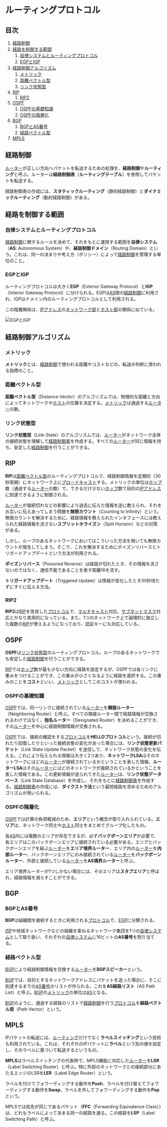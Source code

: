 # ルーティングプロトコル


## 目次

1. [経路制御](#経路制御)
1. [経路を制御する範囲](#経路を制御する範囲)
	1. [自律システムとルーティングプロトコル](#自律システムとルーティングプロトコル)
	1. [EGPとIGP](#egpとigp)
1. [経路制御アルゴリズム](#経路制御アルゴリズム)
	1. [メトリック](#メトリック)
	1. [距離ベクトル型](#距離ベクトル型)
	1. [リンク状態型](#リンク状態型)
1. [RIP](#rip)
	1. [RIP2](#rip2)
1. [OSPF](#ospf)
	1. [OSPFの基礎知識](#ospfの基礎知識)
	1. [OSPFの階層化](#ospfの階層化)
1. [BGP](#bgp)
	1. [BGPとAS番号](#bgpとas番号)
	1. [経路ベクトル型](#経路ベクトル型)
1. [MPLS](#mpls)


## 経路制御

[ルーター](/note/internet/chapters/01_basic_knowledge_of_network.ja.md#ルーター)が正しい方向へパケットを転送するための処理を、**経路制御**や**ルーティング**と呼ぶ。ルーターは**経路制御表**（**ルーティングテーブル**）を参照してパケットを転送する。

経路制御表の作成には、**スタティックルーティング**（静的経路制御）と**ダイナミックルーティング**（動的経路制御）がある。


## 経路を制御する範囲

### 自律システムとルーティングプロトコル

[経路制御](#経路制御)に関するルールを決めて、それをもとに運用する範囲を**自律システム**（**AS**: Autonomous System）や、**経路制御ドメイン**（Routing Domain）という。これは、同一の決まりや考え方（ポリシー）によって[経路制御](#経路制御)を管理する単位のこと。

### EGPとIGP

ルーティングプロトコルは大きく**EGP**（Exterior Gateway Protocol）と**IGP**（Interior Gateway Protocol）に分けられる。EGPは[AS](#自律システムとルーティングプロトコル)間の[経路制御](#経路制御)に利用され、IGPはドメイン内のルーティングプロトコルとして利用される。

この階層関係は、[IPアドレス](/note/internet/chapters/07_internet_layer.ja.md#ipアドレス)の[ネットワーク部](/note/internet/chapters/07_internet_layer.ja.md#ipアドレス)と[ホスト部](/note/internet/chapters/07_internet_layer.ja.md#ipアドレス)の関係に似ている。

![EGPとIGP](/note/internet/images/egp_igp.ja.jpg)


## 経路制御アルゴリズム

### メトリック

**メトリック**とは、[経路制御](#経路制御)で使われる距離やコストなどの、転送の判断に使われる指標のこと。

### 距離ベクトル型

**距離ベクトル型**（Distance-Vector）のアルゴリズムでは、物理的な距離と方向によってネットワークや[ホスト](/note/internet/chapters/07_internet_layer.ja.md#ホストとルーターとノード)の位置を決定する。[メトリック](#メトリック)は通過する[ルーター](/note/internet/chapters/01_basic_knowledge_of_network.ja.md#ルーター)の数。

### リンク状態型

**リンク状態型**（Link-State）のアルゴリズムでは、[ルーター](/note/internet/chapters/01_basic_knowledge_of_network.ja.md#ルーター)がネットワーク全体の接続状態を理解して[経路制御表](/note/internet/chapters/07_internet_layer.ja.md#ipアドレスと経路制御)を作成する。すべての[ルーター](/note/internet/chapters/01_basic_knowledge_of_network.ja.md#ルーター)が同じ情報を持ち、安定した[経路制御](#経路制御)を行うことができる。


## RIP

**RIP**は[距離ベクトル型](#距離ベクトル型)のルーティングプロトコルで、経路制御情報を定期的（30秒周期）にネットワーク上に[ブロードキャスト](/note/internet/chapters/01_basic_knowledge_of_network.ja.md#通信相手の数による通信方式の分類)する。メトリックの単位は[ホップ](/note/internet/chapters/07_internet_layer.ja.md#経路制御)数（通過する[ルーター](/note/internet/chapters/01_basic_knowledge_of_network.ja.md#ルーター)の数）で、できるだけ少ない[ホップ](/note/internet/chapters/07_internet_layer.ja.md#経路制御)数で目的の[IPアドレス](/note/internet/chapters/07_internet_layer.ja.md#ipアドレス)に到達できるように制御される。

[ルーター](/note/internet/chapters/01_basic_knowledge_of_network.ja.md#ルーター)が接続切れなどの影響により過去に伝えた情報を逆に教えられ、それをお互いに伝えあってしまう問題を**無限カウント**（Counting to Infinity）という。無限カウントを解決するために、経路情報を教えられたインタフェースには教えられた経路情報を流さない**スプリットホライズン**（Split Horizon）などの対策がある。

しかし、ループのあるネットワークにおいてはこういった方法を用いても無限カウントが発生してしまう。そこで、これを解決するためにポイズンリバースとトリガードアップデートという方法が利用される。

**ポイズンリバース**（Poisoned Reverse）は経路が切れたとき、その情報を流さないのではなく、通信不能であることを表す距離16を流す。

**トリガードアップデート**（Triggered Update）は情報が変化したとき30秒待たずにすぐに伝える方法。

### RIP2

**RIP2**は[RIP](#rip)を改良した[プロトコル](/note/internet/chapters/01_basic_knowledge_of_network.ja.md#プロトコル)で、[マルチキャスト](/note/internet/chapters/07_internet_layer.ja.md#ipマルチキャスト)対応、[サブネットマスク](/note/internet/chapters/07_internet_layer.ja.md#サブネットマスク)対応とかなり実用的になっている。また、1つのネットワーク上で論理的に独立した複数の[RIP](#rip)が使えるようになっており、認証キーにも対応している。


## OSPF

**OSPF**は[リンク状態型](#リンク状態型)のルーティングプロトコル。ループのあるネットワークでも安定した[経路制御](#経路制御)を行うことができる。

[RIP](#rip)では[ホップ](/note/internet/chapters/07_internet_layer.ja.md#経路制御)数が最も少ない方向に経路を設定するが、OSPFでは各リンクに重みをつけることができ、この重みが小さくなるように経路を選択する。この重みのことを**コスト**といい、[メトリック](#メトリクス)としてこのコストが使われる。

### OSPFの基礎知識

[OSPF](#ospf)では、同一リンクに接続されている[ルーター](/note/internet/chapters/01_basic_knowledge_of_network.ja.md#ルーター)を**隣接ルーター**（Neighboring Router）と呼ぶ。すべての隣接ルーター間で経路情報が交換されるわけではなく、**指名ルーター**（Designated Router）を決めることができ、その[ルーター](/note/internet/chapters/01_basic_knowledge_of_network.ja.md#ルーター)を中心に経路制御情報が交換される。

[OSPF](#ospf)では、接続の確認をする[プロトコル](/note/internet/chapters/01_basic_knowledge_of_network.ja.md#プロトコル)を**HELLOプロトコル**という。接続が切れたり回復したりといった接続状態の変化があった場合には、**リンク状態更新パケット**（Link State Update Packet）を送信して、ネットワーク状態の変化を伝える。これにより伝えられる情報は大きく2つあり、**ネットワークLSA**はそのネットワークにはどの[ルーター](/note/internet/chapters/01_basic_knowledge_of_network.ja.md#ルーター)が接続されているかということを表した情報、**ルーターLSA**はその[ルーター](/note/internet/chapters/01_basic_knowledge_of_network.ja.md#ルーター)にはどのネットワークが接続されているかということを表した情報である。この更新情報が送られてきた[ルーター](/note/internet/chapters/01_basic_knowledge_of_network.ja.md#ルーター)は、**リンク状態データベース**（Link State Database）を作成し、それをもとに[経路制御表](/note/internet/chapters/07_internet_layer.ja.md#ipアドレスと経路制御)を作成する。[経路制御表](/note/internet/chapters/07_internet_layer.ja.md#ipアドレスと経路制御)の作成には、**ダイクストラ法**という最短経路を求めるためのアルゴリズムが用いられる。

### OSPFの階層化

[OSPF](#ospf)では計算の負荷軽減のため、**エリア**という概念が取り入れられている。**エリア**は、ネットワーク同士や[ホスト](/note/internet/chapters/07_internet_layer.ja.md#ホストとルーターとノード)同士をまとめてグループ化したもの。

各[AS](#自律システムとルーティングプロトコル)内には複数のエリアが存在できるが、必ず**バックボーンエリア**が必要で、各エリアはこのバックボーンエリアに接続されている必要がある。エリアとバックボーンエリアを結ぶ[ルーター](/note/internet/chapters/01_basic_knowledge_of_network.ja.md#ルーター)を**エリア境界ルーター**、エリア内の[ルーター](/note/internet/chapters/01_basic_knowledge_of_network.ja.md#ルーター)を**内部ルーター**、バックボーンエリアにのみ接続されている[ルーター](/note/internet/chapters/01_basic_knowledge_of_network.ja.md#ルーター)を**バックボーンルーター**、外部と接続している[ルーター](/note/internet/chapters/01_basic_knowledge_of_network.ja.md#ルーター)を**AS境界ルーター**と呼ぶ。

エリア境界ルーターが1つしかない場合には、そのエリアは**スタブエリア**と呼ばれ、経路情報を減らすことができる。


## BGP

### BGPとAS番号

**BGP**は組織間を接続するときに利用される[プロトコル](/note/internet/chapters/01_basic_knowledge_of_network.ja.md#プロトコル)で、[EGP](#egpとigp)に分類される。

[ISP](/note/internet/chapters/02_history_of_the_internet.ja.md#商用インターネットサービスの開始)や地域ネットワークなどの組織を束ねるネットワーク集団を1つの[自律システム](#自律システムとルーティングプロトコル)として取り扱い、それぞれの[自律システム](#自律システムとルーティングプロトコル)に16ビットの**AS番号**を割り当てる。

### 経路ベクトル型

[BGP](#bgpとas番号)により経路制御情報を交換する[ルーター](/note/internet/chapters/01_basic_knowledge_of_network.ja.md#ルーター)を**BGPスピーカー**という。

[BGP](#bgpとas番号)では、目的とするネットワークアドレスにパケットを送った場合に、そこに到達するまでの[AS番号](#bgpとas番号)のリストが作られる。これを**AS経路リスト**（AS Path List）と呼ぶ。[BGP](#bgpとas番号)の[メトリック](メトリック)の単位は[AS](#自律システムとルーティングプロトコル)となる。

[BGP](#bgpとas番号)のように、通過する経路のリストで[経路制御](#経路制御)を行う[プロトコル](/note/internet/chapters/01_basic_knowledge_of_network.ja.md#プロトコル)を**経路ベクトル型**（Path Vector）という。


## MPLS

IPパケットの転送には、[ルーティング](/note/internet/chapters/07_internet_layer.ja.md#ルーティング)だけでなく**ラベルスイッチング**という技術も利用されている。これは、それぞれのIPパケットに**ラベル**という別の値を設定し、そのラベルに基づいて転送するというもの。

**MPLS**はラベルスイッチングの代表例で、MPLS機能に対応した[ルーター](/note/internet/chapters/01_basic_knowledge_of_network.ja.md#ルーター)を**LSR**（Label Switching Router）と呼ぶ。特に外部のネットワークとの接続部分にあたるエッジのLSRを**LER**（Label Edge Router）という。

ラベルを付けてフォワーディングする動作を**Push**、ラベルを付け替えてフォワーディングする動作を**Swap**、ラベルを外してフォワーディングする動作を**Pop**という。

MPLSでは宛先が同じであるパケット（**FFC**（Forwarding Equivalence Class））は、どれもラベルによって決まる同一の経路を通る。この経路を**LSP**（Label Switching Path）と呼ぶ。
